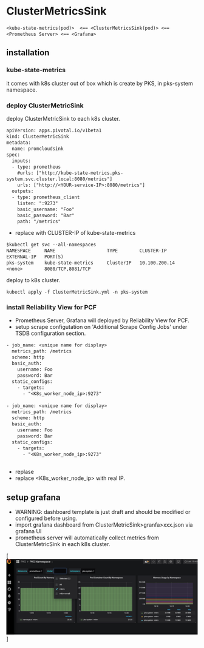 # ClusterMetricsSink 

```
<kube-state-metrics(pod)>  <== <ClusterMetricsSink(pod)> <== <Prometheus Server> <== <Grafana>

```

## installation

### kube-state-metrics
it comes with k8s cluster out of box which is create by PKS, in pks-system namespace.

### deploy ClusterMetricSink
deploy ClusterMetricSink to each k8s cluster.
```
apiVersion: apps.pivotal.io/v1beta1
kind: ClusterMetricSink
metadata:
  name: promcloudsink
spec:
  inputs:
  - type: prometheus
    #urls: ["http://kube-state-metrics.pks-system.svc.cluster.local:8080/metrics"]
    urls: ["http://<YOUR-service-IP>:8080/metrics"]
  outputs:
  - type: prometheus_client
    listen: ":9273"
    basic_username: "Foo"
    basic_password: "Bar"
    path: "/metrics"

```
- replace <YOUR-svc-CLUSTER-IP> with CLUSTER-IP of kube-state-metrics 
  
```
$kubectl get svc --all-namespaces
NAMESPACE     NAME                   TYPE        CLUSTER-IP       EXTERNAL-IP   PORT(S)        
pks-system    kube-state-metrics     ClusterIP   10.100.200.14    <none>        8080/TCP,8081/TCP   
```
  
deploy to k8s cluster.

```
kubectl apply -f ClusterMetricSink.yml -n pks-system
```

### install Reliability View for PCF
- Prometheus Server, Grafana will deployed by Reliability View for PCF.
- setup scrape configutation on 'Additional Scrape Config Jobs' under TSDB configuration section.
```
- job_name: <unique name for display>
  metrics_path: /metrics
  scheme: http
  basic_auth:
    username: Foo
    password: Bar
  static_configs:
    - targets:
      - "<K8s_worker_node_ip>:9273" 

- job_name: <unique name for display>
  metrics_path: /metrics
  scheme: http
  basic_auth:
    username: Foo
    password: Bar
  static_configs:
    - targets:
      - "<K8s_worker_node_ip>:9273" 


```      
- replase <unique name for display>
- replace <K8s_worker_node_ip> with real IP.


## setup grafana
- WARNING: dashboard template is just draft and should be modified or configured before using.
- import grafana dashboard from <THIS REPO>ClusterMetricSink>granfa>xxx.json via grafana UI 
- prometheus server will automatically collect metrics from ClusterMetricSink in each k8s cluster.
  
[![screenshot](/grafana.png)]

